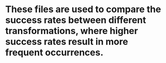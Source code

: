 # These files are used to compare the success rates between different transformations, where higher success rates result in more frequent occurrences.
